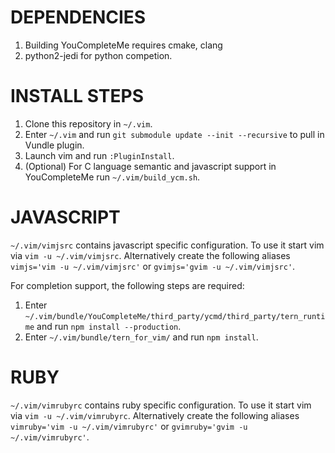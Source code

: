 # DEPENDENCIES #
1. Building YouCompleteMe requires cmake, clang
2. python2-jedi for python competion.

# INSTALL STEPS #
1. Clone this repository in `~/.vim`.
2. Enter `~/.vim` and run `git submodule update --init --recursive` to pull in Vundle plugin.
3. Launch vim and run `:PluginInstall`.
4. (Optional) For C language semantic and javascript support in YouCompleteMe run `~/.vim/build_ycm.sh`.

# JAVASCRIPT #
`~/.vim/vimjsrc` contains javascript specific configuration. To use it start vim via `vim -u ~/.vim/vimjsrc`.
Alternatively create the following aliases `vimjs='vim -u ~/.vim/vimjsrc'` or `gvimjs='gvim -u ~/.vim/vimjsrc'`.

For completion support, the following steps are required:

1. Enter `~/.vim/bundle/YouCompleteMe/third_party/ycmd/third_party/tern_runtime` and run `npm install --production`.
2. Enter `~/.vim/bundle/tern_for_vim/` and run `npm install`.

# RUBY #
`~/.vim/vimrubyrc` contains ruby specific configuration. To use it start vim via `vim -u ~/.vim/vimrubyrc`.
Alternatively create the following aliases `vimruby='vim -u ~/.vim/vimrubyrc'` or `gvimruby='gvim -u ~/.vim/vimrubyrc'`.

